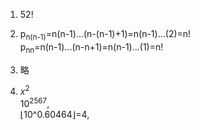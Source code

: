1. 52!

2. p<sub>n(n-1)</sub>=n(n-1)...(n-(n-1)+1)=n(n-1)...(2)=n!  
   p<sub>nn</sub>=n(n-1)...(n-n+1)=n(n-1)...(1)=n!

3. 略

4. $x^2$   
   $10^2567$,  
   $\lfloor$10^0.60464$\rfloor$=4,
